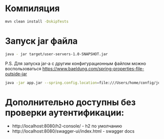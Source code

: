 # Компиляция
```bash
mvn clean install -DskipTests
```

# Запуск jar файла
```bash
java - jar target/user-servers-1.0-SNAPSHOT.jar
```

P.S. Для запуска jar-а с другим конфигурационным файлом можно воспользоваться
https://www.baeldung.com/spring-properties-file-outside-jar
```bash
java -jar app.jar --spring.config.location=file:///Users/home/config/jdbc.properties
```

# Дополнительно доступны без проверки аутентификации:
- http://localhost:8080/h2-console/ - h2 по умолчанию
- http://localhost:8080/swagger-ui/index.html - swagger docs 
